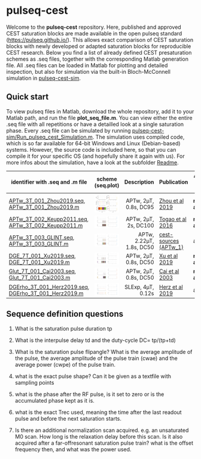 # pulseq-cest

Welcome to the **pulseq-cest** repository. Here, published and approved CEST saturation blocks are made available in the open pulseq standard (https://pulseq.github.io/).
This allows exact comparison of CEST saturation blocks with newly developed or adapted saturation blocks for reproducible CEST research.
Below you find a list of already defined CEST presaturation schemes as .seq files, together with the corresponding  Matlab generation file.
All .seq files can be loaded in Matlab for plotting and detailed inspection, but also for simulation via the built-in Bloch-McConnell simulation in [pulseq-cest-sim](pulseq-cest-sim).

## Quick start
To view pulseq files in Matlab, download the whole repository, add it to your Matlab path, and run the file **plot_seq_file.m**. You can view either the entire .seq file with all repetitions or have a detailled look at a single saturation phase.
Every .seq file can be simulated by running [pulseq-cest-sim/Run_pulseq_cest_Simulation.m](pulseq-cest-sim/Run_pulseq_cest_Simulation.m). The simulation uses compiled code, which is so far available for 64-bit Windows and Linux (Debian-based) systems. However, the source code is included here, so that you can compile it for your specific OS (and hopefully share it again with us). For more infos about the simulation, have a look at the subfolder [Readme](pulseq-cest-sim/Readme.md).

|identifier with .seq and .m file                                                                                                      |            scheme  (seq.plot)                                          |  Description              |  Publication                                                                  | Approved by Authors|
|------------------                                                                                                                               |:-------------------:                                                   |-------------:             |--------------                                                                 |--------------------|
| [APTw_3T_001_Zhou2019.seq](cest-seq-library/APTw_3T_001_Zhou2019.seq),<br>[APTw_3T_001_Zhou2019.m](cest-seq-library/APTw_3T_001_Zhou2019.m)     | <img src="cest-seq-library/APTw_3T_001_Zhou2019.png" width="300"/>     | APTw, 2µT, 0.8s, DC95     | [Zhou et al 2019](https://onlinelibrary.wiley.com/doi/full/10.1002/jmri.26645)| **not approved!**
| [APTw_3T_002_Keupp2011.seq](cest-seq-library/APTw_3T_002_Keupp2011.seq),<br>[APTw_3T_002_Keupp2011.m](cest-seq-library/APTw_3T_002_Keupp2011.m) | <img src="cest-seq-library/APTw_3T_002_Keupp2011.png" width="300"/>    | APTw, 2µT, 2s, DC100      | [Togao et al 2016](https://doi.org/10.1371/journal.pone.0155925) | **not approved!** |
| [APTw_3T_003_GLINT.seq](cest-seq-library/APTw_3T_003_GLINT.seq),<br>[APTw_3T_003_GLINT.m](cest-seq-library/APTw_3T_003_GLINT.m)                 | <img src="cest-seq-library/APTw_3T_003_GLINT.png" width="300"/>        | APTw, 2.22µT, 1.8s, DC50  | [cest-sources (APTw_1)](https://cest-sources.org/doku.php?id=standard_cest_protocols) | approved |
| [DGE_7T_001_Xu2019.seq](cest-seq-library/DGE_7T_001_Xu2019.seq),<br>[DGE_7T_001_Xu2019.m](cest-seq-library/DGE_7T_001_Xu2019.m)                 | <img src="cest-seq-library/DGE_7T_001_Xu2019.png" width="300"/>        | APTw, 2µT, 0.8s, DC50     | [Xu et al 2019](doi:...)| **not approved!** |
| [Glut_7T_001_Cai2003.seq](cest-seq-library/Glut_7T_001_Cai2003.seq),<br>[Glut_7T_001_Cai2003.m](cest-seq-library/Glut_7T_001_Cai2003.m)         | <img src="cest-seq-library/Glut_7T_001_Cai2003.png" width="300"/>      | APTw, 2µT, 0.8s, DC50     | [Cai et al 2003](doi:...)| **not approved!** |
| [DGErho_3T_001_Herz2019.seq](cest-seq-library/DGErho_3T_001_Herz2019.seq),<br>[DGErho_3T_001_Herz2019.m](cest-seq-library/DGErho_3T_001_Herz2019.m)         | <img src="cest-seq-library/DGErho_3T_001_Herz2019.png" width="300"/>      | SLExp, 4µT, 0.12s    | [Herz et al 2019](https://doi.org/10.1002/mrm.27857)| approved |


## Sequence definition questions

1. What is the saturation pulse duration tp

2. What is the interpulse delay td and the duty-cycle DC= tp/(tp+td)

3. What is the saturation pulse flipangle? What is the average amplitude of the pulse, the average amplitude of the pulse train (cwae) and the average power (cwpe) of the pulse train.

4. what is the exact pulse shape? Can it be given as a textfile with sampling points

5. what is the phase after the RF pulse, is it set to zero or is the accumulated phase kept as it is.

6. what is the exact Trec used, meaning the time after the last readout pulse and before the next saturation starts.

7. Is there an additional normalization scan acquired. e.g. an unsaturated M0 scan. How long is the relaxation delay before this scan. Is it also acquired after a far-offresonant saturation pulse train? what is the offset frequency then, and what was the power used. 

